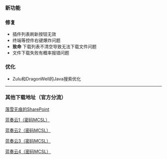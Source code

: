 ### 新功能  

### 修复  
 - 插件列表刷新按钮无效  
 - 终端等控件右键爆炸问题  
 - **致命** 下载列表不清空导致无法下载文件问题  
 - 文件下载失败有概率报错问题  
### 优化  
 - Zulu和DragonWell的Java搜索优化
___

### 其他下载地址（官方分流）

[落雪无痕的SharePoint](https://lxhtt-my.sharepoint.com/:f:/g/personal/lxhtt_lxhtt_onmicrosoft_com/Er2XmdrCZkZGhXrk7EB2eyABTsO2Jfwbq3OYsdGkjUtMRA?e=DNjfA8)

[蓝奏云1（密码MCSL）](https://lxht.lanzoum.com/b01edy9tg)

[蓝奏云2（密码MCSL）](https://lxht.lanzoux.com/b01edy9tg)

[蓝奏云3（密码MCSL）](https://lxht.lanzoug.com/b01edy9tg)

[蓝奏云4（密码MCSL）](https://lxht.lanzoub.com/b01edy9tg)

